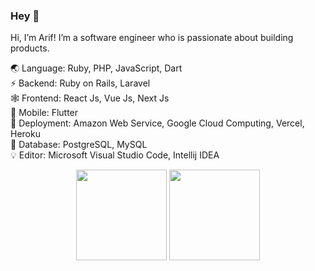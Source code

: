 ### Hey 👋

Hi, I’m Arif! I’m a software engineer who is passionate about building products.

🌏 Language: Ruby, PHP, JavaScript, Dart  
⚡ Backend: Ruby on Rails, Laravel  
🕸️ Frontend: React Js, Vue Js, Next Js  
🍃 Mobile: Flutter  
🚀 Deployment: Amazon Web Service, Google Cloud Computing, Vercel, Heroku  
🐘 Database: PostgreSQL, MySQL  
💡 Editor: Microsoft Visual Studio Code, Intellij IDEA  

<div float="center" align="center">
  <img height="145" src="https://github-readme-stats.vercel.app/api?username=arifikhsan&show_icons=true&theme=dark&count_private=true&hide=contribs,issue&hide_border=true" />
  <img height="145" src="https://github-readme-stats.vercel.app/api/top-langs/?username=arifikhsan&layout=compact&theme=dark&hide_border=true" />
</div>
